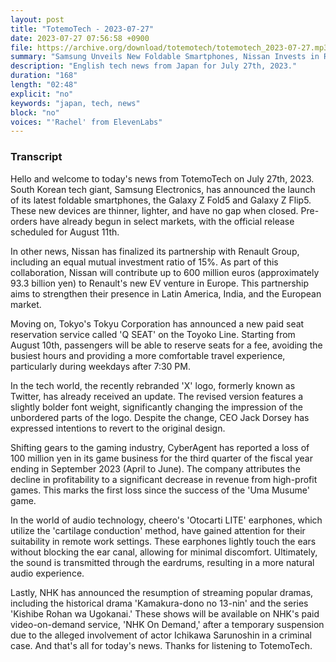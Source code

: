 ```yaml
---
layout: post
title: "TotemoTech - 2023-07-27"
date: 2023-07-27 07:56:58 +0900
file: https://archive.org/download/totemotech/totemotech_2023-07-27.mp3
summary: "Samsung Unveils New Foldable Smartphones, Nissan Invests in Renault's EV Venture, & more…"
description: "English tech news from Japan for July 27th, 2023."
duration: "168"
length: "02:48"
explicit: "no"
keywords: "japan, tech, news"
block: "no"
voices: "'Rachel' from ElevenLabs"
---
```


### Transcript

Hello and welcome to today's news from TotemoTech on July 27th, 2023. South Korean tech giant, Samsung Electronics, has announced the launch of its latest foldable smartphones, the Galaxy Z Fold5 and Galaxy Z Flip5. These new devices are thinner, lighter, and have no gap when closed. Pre-orders have already begun in select markets, with the official release scheduled for August 11th.

In other news, Nissan has finalized its partnership with Renault Group, including an equal mutual investment ratio of 15%. As part of this collaboration, Nissan will contribute up to 600 million euros (approximately 93.3 billion yen) to Renault's new EV venture in Europe. This partnership aims to strengthen their presence in Latin America, India, and the European market.

Moving on, Tokyo's Tokyu Corporation has announced a new paid seat reservation service called 'Q SEAT' on the Toyoko Line. Starting from August 10th, passengers will be able to reserve seats for a fee, avoiding the busiest hours and providing a more comfortable travel experience, particularly during weekdays after 7:30 PM.

In the tech world, the recently rebranded 'X' logo, formerly known as Twitter, has already received an update. The revised version features a slightly bolder font weight, significantly changing the impression of the unbordered parts of the logo. Despite the change, CEO Jack Dorsey has expressed intentions to revert to the original design.

Shifting gears to the gaming industry, CyberAgent has reported a loss of 100 million yen in its game business for the third quarter of the fiscal year ending in September 2023 (April to June). The company attributes the decline in profitability to a significant decrease in revenue from high-profit games. This marks the first loss since the success of the 'Uma Musume' game.

In the world of audio technology, cheero's 'Otocarti LITE' earphones, which utilize the 'cartilage conduction' method, have gained attention for their suitability in remote work settings. These earphones lightly touch the ears without blocking the ear canal, allowing for minimal discomfort. Ultimately, the sound is transmitted through the eardrums, resulting in a more natural audio experience.

Lastly, NHK has announced the resumption of streaming popular dramas, including the historical drama 'Kamakura-dono no 13-nin' and the series 'Kishibe Rohan wa Ugokanai.' These shows will be available on NHK's paid video-on-demand service, 'NHK On Demand,' after a temporary suspension due to the alleged involvement of actor Ichikawa Sarunoshin in a criminal case.   And that's all for today's news. Thanks for listening to TotemoTech.
